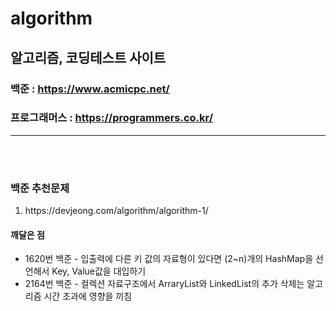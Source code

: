 # algorithm

## 알고리즘, 코딩테스트 사이트

### 백준 : https://www.acmicpc.net/
### 프로그래머스 : https://programmers.co.kr/

<hr><br><br>

### 백준 추천문제 
<ol>
  <li>https://devjeong.com/algorithm/algorithm-1/</li>

</ol>



#### 깨달은 점
<ul>
<li>1620번 백준 - 입출력에 다른 키 값의 자료형이 있다면 (2~n)개의 HashMap을 선언해서 Key, Value값을 대입하기</li>
<li>2164번 백준 - 컬렉션 자료구조에서 ArraryList와 LinkedList의 추가 삭제는 알고리즘 시간 초과에 영향을 끼침</li>
</ul>

